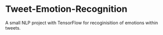 # Tweet-Emotion-Recognition
A small NLP project with TensorFlow for recoginisition of emotions within tweets.
